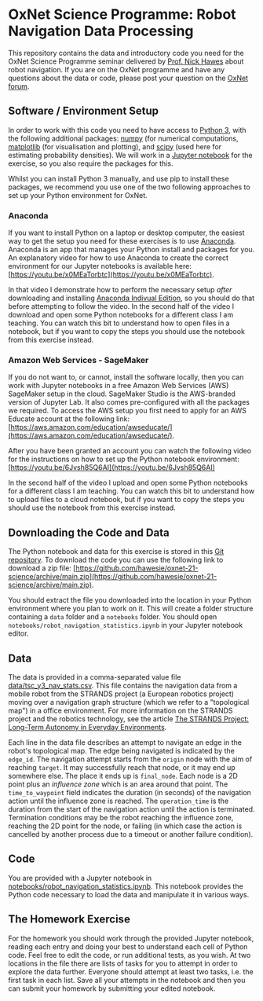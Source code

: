 # OxNet Science Programme: Robot Navigation Data Processing 

This repository contains the data and introductory code you need for the OxNet Science Programme seminar delivered by [Prof. Nick Hawes](https://www.robots.ox.ac.uk/~nickh/) about robot navigation. If you are on the OxNet programme and have any questions about the data or code, please post your question on the [OxNet forum](https://www.oxnet.org/forum/stem-discussion-group).


## Software / Environment Setup

In order to work with this code you need to have access to [Python 3](https://www.python.org/), with the following additional packages: [numpy](https://numpy.org/) (for numerical computations, [matplotlib](https://matplotlib.org/) (for visualisation and plotting), and [scipy](https://www.scipy.org/) (used here for estimating probability densities). We will work in a [Jupyter notebook](https://jupyter.org/) for the exercise, so you also require the packages for this. 

Whilst you can install Python 3 manually, and use pip to install these packages, we recommend you use one of the two following approaches to set up your Python environment for OxNet.

### Anaconda

If you want to install Python on a laptop or desktop computer, the easiest way to get the setup you need for these exercises is to use [Anaconda](https://www.anaconda.com/products/individual). Anaconda is an app that manages your Python install and packages for you. An explanatory video for how to use Anaconda to create the correct environment for our Jupyter notebooks is available here: [https://youtu.be/x0MEaTorbtc](https://youtu.be/x0MEaTorbtc).

In that video I demonstrate how to perform the necessary setup *after* downloading and installing [Anaconda Indivual Edition](https://www.anaconda.com/products/individual), so you should do that before attempting to follow the video. In the second half of the video I download and open some Python notebooks for a different class I am teaching. You can watch this bit to understand how to open files in a notebook, but if you want to copy the steps you should use the notebook from this exercise instead.

### Amazon Web Services - SageMaker

If you do not want to, or cannot, install the software locally, then you can work with Jupyter notebooks in a free Amazon Web Services (AWS) SageMaker setup in the cloud. SageMaker Studio is the AWS-branded version of Jupyter Lab. It also comes pre-configured with all the packages we required. To access the AWS setup you  first need to apply for an AWS Educate account at the following link: [https://aws.amazon.com/education/awseducate/](https://aws.amazon.com/education/awseducate/). 

After you have been granted an account you can watch the following video for the instructions on how to set up the Python notebook environment: [https://youtu.be/6Jvsh85Q6AI](https://youtu.be/6Jvsh85Q6AI) 

In the second half of the video I upload and open some Python notebooks for a different class I am teaching. You can watch this bit to understand how to upload files to a cloud notebook, but if you want to copy the steps you should use the notebook from this exercise instead.

## Downloading the Code and Data

The Python notebook and data for this exercise is stored in this [Git repository](https://github.com/hawesie/oxnet-21-science). To download the code you can use the following link to download a zip file: [https://github.com/hawesie/oxnet-21-science/archive/main.zip](https://github.com/hawesie/oxnet-21-science/archive/main.zip). 

You should extract the file you downloaded into the location in your Python environment where you plan to work on it. This will create a folder structure containing a `data` folder and a `notebooks` folder. You should open `notebooks/robot_navigation_statistics.ipynb` in your Jupyter notebook editor. 


## Data 

The data is provided in a comma-separated value file [data/tsc_y3_nav_stats.csv](data/tsc_y3_nav_stats.csv). This file contains the navigation data from a mobile robot from the STRANDS project (a European robotics project) moving over a navigation graph structure (which we refer to a "topological map") in a office environment. For more information on the STRANDS project and the robotics technology, see the article [The STRANDS Project: Long-Term Autonomy in Everyday Environments](https://ieeexplore.ieee.org/document/7948740).

Each line in the data file describes an attempt to navigate an edge in the robot's topological map. The edge being navigated is indicated by the `edge_id`. The navigation attempt starts from the `origin` node with the aim of reaching `target`. It may successfully reach that node, or it may end up somewhere else. The place it ends up is `final_node`. Each node is a 2D point plus an *influence zone* which is an area around that point. The `time_to_waypoint` field indicates the duration (in seconds) of the navigation action until the influence zone is reached. The `operation_time` is the duration from the start of the navigation action until the action is terminated. Termination conditions may be the robot reaching the influence zone, reaching the 2D point for the node, or failing (in which case the action is cancelled by another process due to a timeout or another failure condition).

## Code

You are provided with a Jupyter notebook in [notebooks/robot_navigation_statistics.ipynb](notebooks/robot_navigation_statistics.ipynb). This notebook provides the Python code necessary to load the data and manipulate it in various ways. 

## The Homework Exercise

For the homework you should work through the provided Jupyter notebook, reading each entry and doing your best to understand each cell of Python code. Feel free to edit the code, or run additional tests, as you wish. At two locations in the file there are lists of tasks for you to attempt in order to explore the data further. Everyone should attempt at least two tasks, i.e. the first task in each list. Save all your attempts in the notebook and then you can submit your homework by submitting your edited notebook.



